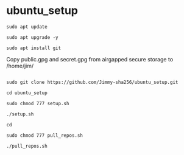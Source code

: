 # ubuntu_setup

```
sudo apt update

sudo apt upgrade -y

sudo apt install git

```

Copy public.gpg and secret.gpg from airgapped secure storage to /home/jim/ 

```

sudo git clone https://github.com/Jimmy-sha256/ubuntu_setup.git

cd ubuntu_setup

sudo chmod 777 setup.sh

./setup.sh
```

```
cd

sudo chmod 777 pull_repos.sh

./pull_repos.sh
```
